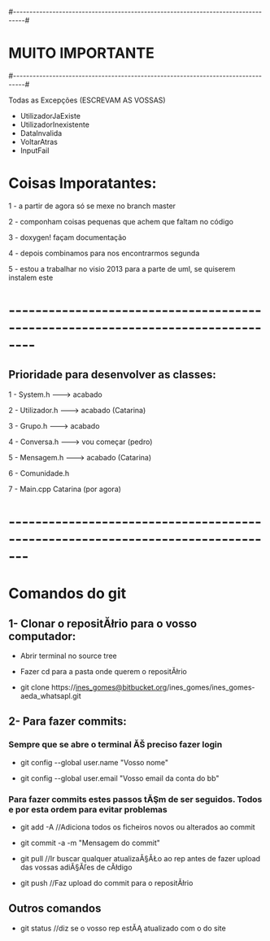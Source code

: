 #---------------------------------------------------------------------------------#
#                                 MUITO IMPORTANTE                                #
#---------------------------------------------------------------------------------#

Todas as Excepções (ESCREVAM AS VOSSAS)
 - UtilizadorJaExiste
 - UtilizadorInexistente
 - DataInvalida
 - VoltarAtras
 - InputFail



# Coisas Imporatantes: #

1 - a partir de agora só se mexe no branch master

2 - componham coisas pequenas que achem que faltam no código

3 - doxygen! façam documentação

4 - depois combinamos para nos encontrarmos segunda

5 - estou a trabalhar no visio 2013 para a parte de uml, se quiserem instalem este


# -------------------------------------------------------------------------------- #

## Prioridade para desenvolver as classes: ##

1 - System.h  ---> acabado

2 - Utilizador.h ---> acabado (Catarina)

3 - Grupo.h ---> acabado

4 - Conversa.h ---> vou começar (pedro)

5 - Mensagem.h ---> acabado (Catarina)

6 - Comunidade.h

7 - Main.cpp Catarina (por agora)

# ------------------------------------------------------------------------------- #

# Comandos do git #

## 1- Clonar o repositĂłrio para o vosso computador: ##

* Abrir terminal no source tree

* Fazer cd para a pasta onde querem o repositĂłrio

* git clone https://ines_gomes@bitbucket.org/ines_gomes/ines_gomes-aeda_whatsapl.git

## 2- Para fazer commits: ##

### Sempre que se abre o terminal ĂŠ preciso fazer login ###

* git config --global user.name "Vosso nome"

* git config --global user.email "Vosso email da conta do bb"

### Para fazer commits estes passos tĂŞm de ser seguidos. Todos e por esta ordem para evitar problemas ###

* git add -A    //Adiciona todos os ficheiros novos ou alterados ao commit

* git commit -a -m "Mensagem do commit"

* git pull      //Ir buscar qualquer atualizaĂ§ĂŁo ao rep antes de fazer upload das 
vossas adiĂ§Ăľes de cĂłdigo

* git push     //Faz upload do commit para o repositĂłrio


## Outros comandos ##

* git status   //diz se o vosso rep estĂĄ atualizado com o do site